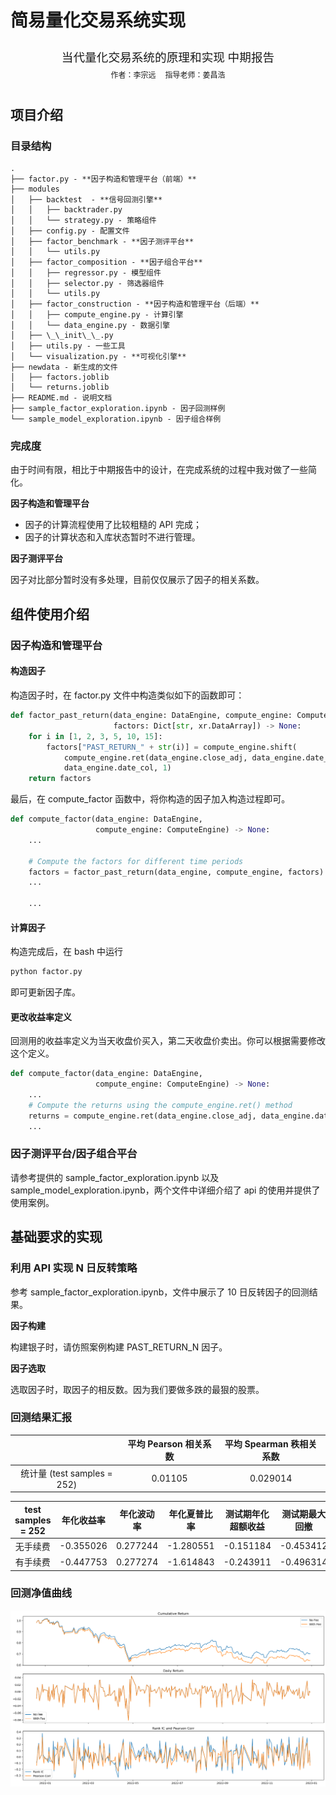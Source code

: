 # 简易量化交易系统实现

<center><div style='height:2mm;'></div><div style="font-family:华文楷体;font-size:14pt;">当代量化交易系统的原理和实现 中期报告</div></center>
<center><span style="font-family:华文楷体;font-size:9pt;line-height:9mm">作者：李宗远 &nbsp;&nbsp;&nbsp;&nbsp;指导老师：姜昌浩</span>
</center>

## 项目介绍

### 目录结构

```plaintext
.
├── factor.py - **因子构造和管理平台（前端）**
├── modules
│   ├── backtest  - **信号回测引擎**
│   │   ├── backtrader.py
│   │   └── strategy.py - 策略组件
│   ├── config.py - 配置文件
│   ├── factor_benchmark - **因子测评平台**
│   │   └── utils.py
│   ├── factor_composition - **因子组合平台**
│   │   ├── regressor.py - 模型组件
│   │   ├── selector.py - 筛选器组件
│   │   └── utils.py
│   ├── factor_construction - **因子构造和管理平台（后端）**
│   │   ├── compute_engine.py - 计算引擎
│   │   └── data_engine.py - 数据引擎
│   ├── \_\_init\_\_.py
│   ├── utils.py - 一些工具
│   └── visualization.py - **可视化引擎**
├── newdata - 新生成的文件
│   ├── factors.joblib
│   └── returns.joblib
├── README.md - 说明文档
├── sample_factor_exploration.ipynb - 因子回测样例
└── sample_model_exploration.ipynb - 因子组合样例
```

### 完成度

由于时间有限，相比于中期报告中的设计，在完成系统的过程中我对做了一些简化。

**因子构造和管理平台**

- 因子的计算流程使用了比较粗糙的 API 完成；
- 因子的计算状态和入库状态暂时不进行管理。

**因子测评平台**

因子对比部分暂时没有多处理，目前仅仅展示了因子的相关系数。

## 组件使用介绍

### 因子构造和管理平台

#### 构造因子

构造因子时，在 factor.py 文件中构造类似如下的函数即可：

```python
def factor_past_return(data_engine: DataEngine, compute_engine: ComputeEngine,
                       factors: Dict[str, xr.DataArray]) -> None:
    for i in [1, 2, 3, 5, 10, 15]:
        factors["PAST_RETURN_" + str(i)] = compute_engine.shift(
            compute_engine.ret(data_engine.close_adj, data_engine.date_col, i),
            data_engine.date_col, 1)
    return factors
```

最后，在 compute_factor 函数中，将你构造的因子加入构造过程即可。

```python
def compute_factor(data_engine: DataEngine,
                   compute_engine: ComputeEngine) -> None:
    ...

    # Compute the factors for different time periods
    factors = factor_past_return(data_engine, compute_engine, factors)
    ...

    ...
```

#### 计算因子

构造完成后，在 bash 中运行

```bash
python factor.py
```

即可更新因子库。

#### 更改收益率定义

回测用的收益率定义为当天收盘价买入，第二天收盘价卖出。你可以根据需要修改这个定义。

```python
def compute_factor(data_engine: DataEngine,
                   compute_engine: ComputeEngine) -> None:
    ...
    # Compute the returns using the compute_engine.ret() method
    returns = compute_engine.ret(data_engine.close_adj, data_engine.date_col, 1)
    ...
```

### 因子测评平台/因子组合平台

请参考提供的 sample\_factor\_exploration.ipynb 以及 sample\_model\_exploration.ipynb，两个文件中详细介绍了 api 的使用并提供了使用案例。

## 基础要求的实现

### 利用 API 实现 N 日反转策略

参考 sample_factor_exploration.ipynb，文件中展示了 10 日反转因子的回测结果。

**因子构建**

构建银子时，请仿照案例构建 PAST\_RETURN\_N 因子。

**因子选取**

选取因子时，取因子的相反数。因为我们要做多跌的最狠的股票。

### 回测结果汇报

|                             | 平均 Pearson 相关系数 | 平均 Spearman 秩相关系数 |
| :-------------------------: | :-------------------: | :----------------------: |
| 统计量 (test samples = 252) |        0.01105        |         0.029014         |

| test samples = 252 | 年化收益率 | 年化波动率 | 年化夏普比率 | 测试期年化超额收益 | 测试期最大回撤 |
| :----------------: | :--------: | :--------: | :----------: | :----------------: | :------------: |
|      无手续费      | -0.355026  |  0.277244  |  -1.280551   |     -0.151184      |   -0.453412    |
|      有手续费      | -0.447753  |  0.277274  |  -1.614843   |     -0.243911      |   -0.496314    |

### 回测净值曲线

![Image](readme.png)

